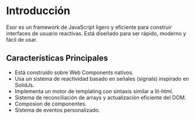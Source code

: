 # Introducción

Esor es un framework de JavaScript ligero y eficiente para construir interfaces de usuario reactivas. Está diseñado para ser rápido, moderno y fácil de usar.

## Características Principales

- Está construido sobre Web Components nativos.
- Usa un sistema de reactividad basado en señales (signals) inspirado en SolidJs.
- Implementa un motor de templating con sintaxis similar a lit-html.
- Sistema de reconciliación de arrays y actualización eficiente del DOM.
- Composion de componentes.
- Sistema de eventos personalizado.
